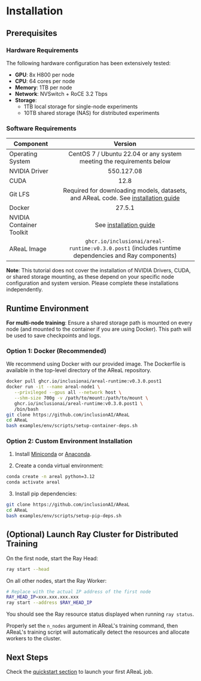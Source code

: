 # Installation

## Prerequisites

### Hardware Requirements

The following hardware configuration has been extensively tested:

- **GPU**: 8x H800 per node
- **CPU**: 64 cores per node
- **Memory**: 1TB per node
- **Network**: NVSwitch + RoCE 3.2 Tbps
- **Storage**: 
  - 1TB local storage for single-node experiments
  - 10TB shared storage (NAS) for distributed experiments

### Software Requirements

| Component | Version |
|---|:---:|
| Operating System | CentOS 7 / Ubuntu 22.04 or any system meeting the requirements below |
| NVIDIA Driver | 550.127.08 |
| CUDA | 12.8 |
| Git LFS | Required for downloading models, datasets, and AReaL code. See [installation guide](https://docs.github.com/en/repositories/working-with-files/managing-large-files/installing-git-large-file-storage) |
| Docker | 27.5.1 |
| NVIDIA Container Toolkit | See [installation guide](https://docs.nvidia.com/datacenter/cloud-native/container-toolkit/latest/install-guide.html) |
| AReaL Image | `ghcr.io/inclusionai/areal-runtime:v0.3.0.post1` (includes runtime dependencies and Ray components) |

**Note**: This tutorial does not cover the installation of NVIDIA Drivers, CUDA, or shared storage mounting, as these depend on your specific node configuration and system version. Please complete these installations independently.

## Runtime Environment

**For multi-node training**: Ensure a shared storage path is mounted on every node (and mounted to the container if you are using Docker). This path will be used to save checkpoints and logs.

### Option 1: Docker (Recommended)

We recommend using Docker with our provided image. The Dockerfile is available in the top-level directory of the AReaL repository.

```bash
docker pull ghcr.io/inclusionai/areal-runtime:v0.3.0.post1
docker run -it --name areal-node1 \
   --privileged --gpus all --network host \
   --shm-size 700g -v /path/to/mount:/path/to/mount \
   ghcr.io/inclusionai/areal-runtime:v0.3.0.post1 \
   /bin/bash
git clone https://github.com/inclusionAI/AReaL
cd AReaL
bash examples/env/scripts/setup-container-deps.sh
```

### Option 2: Custom Environment Installation

1. Install [Miniconda](https://www.anaconda.com/docs/getting-started/miniconda/install) or [Anaconda](https://www.anaconda.com/docs/getting-started/anaconda/install).

2. Create a conda virtual environment:

```bash
conda create -n areal python=3.12
conda activate areal
```

3. Install pip dependencies:

```bash
git clone https://github.com/inclusionAI/AReaL
cd AReaL
bash examples/env/scripts/setup-pip-deps.sh
```

## (Optional) Launch Ray Cluster for Distributed Training

On the first node, start the Ray Head:

```bash
ray start --head
```

On all other nodes, start the Ray Worker:

```bash
# Replace with the actual IP address of the first node
RAY_HEAD_IP=xxx.xxx.xxx.xxx
ray start --address $RAY_HEAD_IP
```

You should see the Ray resource status displayed when running `ray status`.

Properly set the `n_nodes` argument in AReaL's training command, then AReaL's training script will automatically detect the resources and allocate workers to the cluster.

## Next Steps

Check the [quickstart section](quickstart.md) to launch your first AReaL job.